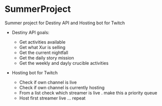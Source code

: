 # SummerProject
Summer project for Destiny API and Hosting bot for Twitch

- Destiny API goals:
  * Get activities available
  * Get what Xur is selling
  * Get the current nightfall
  * Get the daily story mission
  * Get the weekly and dayly crucible activities

- Hosting bot for Twitch
  * Check if own channel is live
  * Check if own channel is currently hosting
  * From a list check which streamer is live
    . make this a priority queue
  * Host first streamer live
    ... repeat
